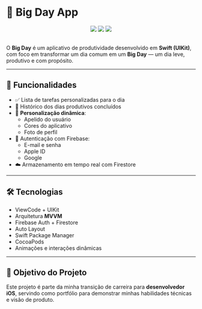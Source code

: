 # 🚀 Big Day App

<div align="center">
  <img src="https://img.shields.io/badge/Swift-iOS-orange?style=for-the-badge&logo=swift" />
  <img src="https://img.shields.io/badge/Firebase-integrated-yellow?style=for-the-badge&logo=firebase" />
  <img src="https://img.shields.io/badge/Status-Em%20Desenvolvimento-blue?style=for-the-badge" />
</div>

<br />

O **Big Day** é um aplicativo de produtividade desenvolvido em **Swift (UIKit)**, com foco em transformar um dia comum em um **Big Day** — um dia leve, produtivo e com propósito.

---

## 🧩 Funcionalidades

- ✅ Lista de tarefas personalizadas para o dia  
- 🧠 Histórico dos dias produtivos concluídos  
- 🎨 **Personalização dinâmica**:
  - Apelido do usuário
  - Cores do aplicativo
  - Foto de perfil
- 🔐 Autenticação com Firebase:
  - E-mail e senha
  - Apple ID
  - Google
- ☁️ Armazenamento em tempo real com Firestore

---

## 🛠️ Tecnologias

- ViewCode + UIKit  
- Arquitetura **MVVM**  
- Firebase Auth + Firestore  
- Auto Layout  
- Swift Package Manager
- CocoaPods 
- Animações e interações dinâmicas

---

## 🎯 Objetivo do Projeto

Este projeto é parte da minha transição de carreira para **desenvolvedor iOS**, servindo como portfólio para demonstrar minhas habilidades técnicas e visão de produto.

